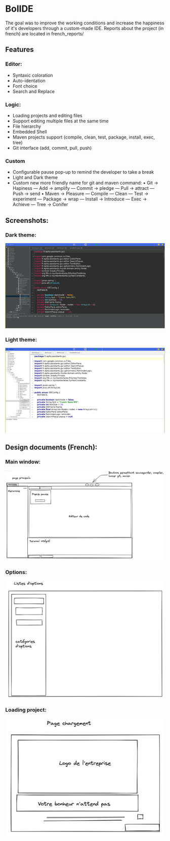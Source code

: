 # BolIDE

The goal was to improve the working conditions and increase the happiness of
it's developers through a custom-made IDE. 
Reports about the project (in french) are located in french_reports/

## Features

### Editor:
- Syntaxic coloration
- Auto-identation
- Font choice
- Search and Replace

### Logic:
- Loading projects and editing files
- Support editing multiple files at the same time
- File hierarchy
- Embedded Shell
- Maven projects support (compile, clean, test, package, install, exec, tree)
- Git interface (add, commit, pull, push)

### Custom
- Configurable pause pop-up to remind the developer to take a break
- Light and Dark theme
- Custom new more friendly name for git and maven command:
    •  Git -> Hapiness
        — Add -> amplify
        — Commit -> pledge
        — Pull -> attract
        — Push -> send
    • Maven -> Pleasure
        — Compile
        — Clean
        — Test -> experiment
        — Package -> wrap
        — Install -> Introduce
        — Exec -> Achieve
        — Tree -> Conifer

## Screenshots:

### Dark theme:
![Dark theme](images/darktheme.png)
### Light theme:
![Light theme](images/lighttheme.png)

## Design documents (French):

### Main window:
![Design main](images/design_main.png)
### Options:
![Design option](images/design_option.png)
### Loading project:
![Design Load project](images/load.png)


